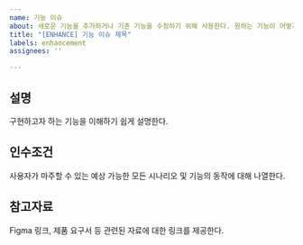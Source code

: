 ```yaml
---
name: 기능 이슈
about: 새로운 기능을 추가하거나 기존 기능을 수정하기 위해 사용한다. 원하는 기능이 어떻게 동작해야 하는지 명확히 서술해야 한다.
title: "[ENHANCE] 기능 이슈 제목"
labels: enhancement
assignees: ''

---
```


## 설명

구현하고자 하는 기능을 이해하기 쉽게 설명한다.

## 인수조건

사용자가 마주할 수 있는 예상 가능한 모든 시나리오 및 기능의 동작에 대해 나열한다.

## 참고자료

Figma 링크, 제품 요구서 등 관련된 자료에 대한 링크를 제공한다.
